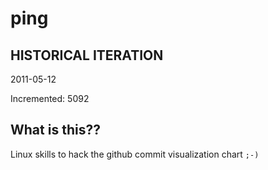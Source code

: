 # ping

## HISTORICAL ITERATION
2011-05-12

Incremented: 5092

## What is this?? 
Linux skills to hack the github commit visualization chart `;-)`
